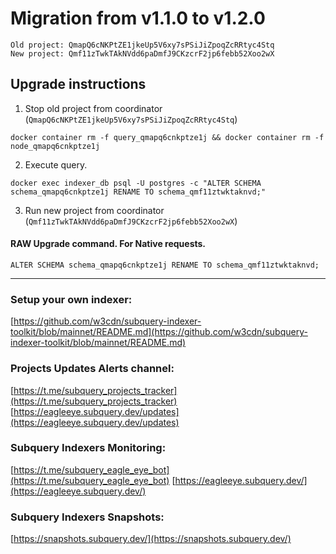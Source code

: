 # Migration from v1.1.0 to v1.2.0
```
Old project: QmapQ6cNKPtZE1jkeUp5V6xy7sPSiJiZpoqZcRRtyc4Stq
New project: Qmf11zTwkTAkNVdd6paDmfJ9CKzcrF2jp6febb52Xoo2wX
```


## Upgrade instructions
 1) Stop old project from coordinator (`QmapQ6cNKPtZE1jkeUp5V6xy7sPSiJiZpoqZcRRtyc4Stq`)

```
docker container rm -f query_qmapq6cnkptze1j && docker container rm -f node_qmapq6cnkptze1j
```

 2) Execute query.

```
docker exec indexer_db psql -U postgres -c "ALTER SCHEMA schema_qmapq6cnkptze1j RENAME TO schema_qmf11ztwktaknvd;"

```

 3) Run new project from coordinator (`Qmf11zTwkTAkNVdd6paDmfJ9CKzcrF2jp6febb52Xoo2wX`)

#### RAW Upgrade command. For Native requests.
`ALTER SCHEMA schema_qmapq6cnkptze1j RENAME TO schema_qmf11ztwktaknvd;`


___
### Setup your own indexer:

[https://github.com/w3cdn/subquery-indexer-toolkit/blob/mainnet/README.md](https://github.com/w3cdn/subquery-indexer-toolkit/blob/mainnet/README.md)

### Projects Updates Alerts channel:

[https://t.me/subquery_projects_tracker](https://t.me/subquery_projects_tracker) [https://eagleeye.subquery.dev/updates](https://eagleeye.subquery.dev/updates)

### Subquery Indexers Monitoring:

[https://t.me/subquery_eagle_eye_bot](https://t.me/subquery_eagle_eye_bot) [https://eagleeye.subquery.dev/](https://eagleeye.subquery.dev/)


### Subquery Indexers Snapshots:

[https://snapshots.subquery.dev/](https://snapshots.subquery.dev/)
